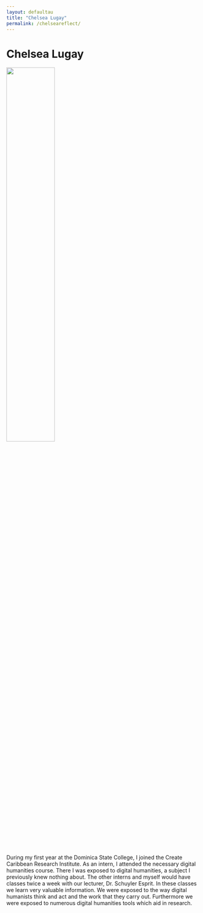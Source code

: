 ```yaml
---
layout: defaultau
title: "Chelsea Lugay"
permalink: /chelseareflect/
---
```

<!-- partial:index.partial.html -->

<div class="content">
		<h1>Chelsea Lugay</h1>
    <div class="quote">
			<div><img src="{{ site.baseurl }}/assets/img/chelsea.jpg" height="50%" width = "50%" class="logo"></div>
    </div>
    <div class="timeline">
			<div style="padding-bottom:100px;"></div>
			<div class="card">
				<div class="center">
				During my first year at the Dominica State College, I joined the Create Caribbean Research Institute. As an intern, I attended the necessary digital humanities course. There I was exposed to digital humanities, a subject I previously knew nothing about. The other interns and myself would have classes twice a week with our lecturer, Dr. Schuyler Esprit. In these classes we learn very valuable information. We were exposed to the way digital humanists think and act and the work that they carry out. Furthermore we were exposed to numerous digital humanities tools which aid in research.
				</div>
			</div>
		</div>
</div>